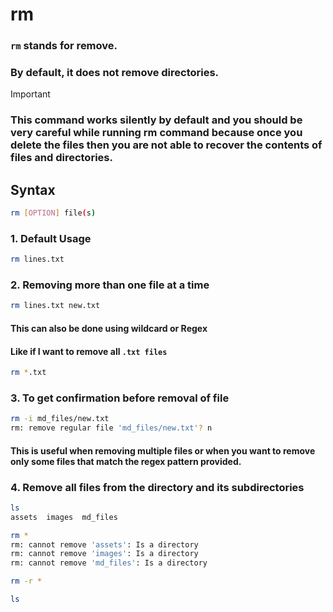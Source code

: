 # rm
### `rm` stands for remove. 
### By default, it does not remove directories. 
> [!IMPORTANT]
> ### This command works silently by default and you should be very careful while running rm command because once you delete the files then you are not able to recover the contents of files and directories.

## Syntax
```bash
rm [OPTION] file(s)
```
### 1. Default Usage
```bash
rm lines.txt
```
### 2. Removing more than one file at a time
```bash
rm lines.txt new.txt
```
#### This can also be done using wildcard or Regex
#### Like if I want to remove all `.txt files`
```bash
rm *.txt
```

### 3. To get confirmation before removal of file
```bash
rm -i md_files/new.txt 
rm: remove regular file 'md_files/new.txt'? n
```
#### This is useful when removing multiple files or when you want to remove only some files that match the regex pattern provided.

### 4. Remove all files from the directory and its subdirectories
```bash
ls
assets  images  md_files
```
```bash
rm *
rm: cannot remove 'assets': Is a directory
rm: cannot remove 'images': Is a directory
rm: cannot remove 'md_files': Is a directory
```
```bash
rm -r *
```
```bash
ls
```